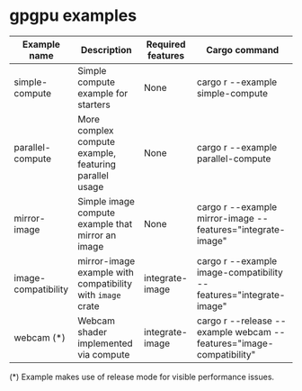 # gpgpu examples
| Example name        | Description                                                | Required features | Cargo command                                                       |
|---------------------|------------------------------------------------------------|-------------------|---------------------------------------------------------------------|
| simple-compute      | Simple compute example for starters                        | None              | cargo r --example simple-compute                                    |
| parallel-compute    | More complex compute example, featuring parallel usage     | None              | cargo r --example parallel-compute                                  |
| mirror-image        | Simple image compute example that mirror an image          | None              | cargo r --example mirror-image --features="integrate-image"         |
| image-compatibility | mirror-image example with compatibility with `image` crate | integrate-image   | cargo r --example image-compatibility --features="integrate-image"  |
| webcam (*)              | Webcam shader implemented via compute                      | integrate-image   | cargo r --release --example webcam --features="image-compatibility" |

(*) Example makes use of release mode for visible performance issues.